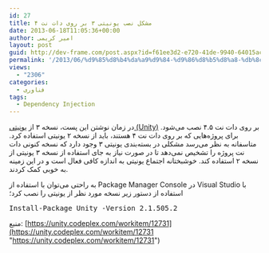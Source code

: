 ```yaml
---
id: 27
title: مشکل نصب یونیتی ۳ بر روی دات نت ۴
date: 2013-06-18T11:05:36+00:00
author: امیر کریمی
layout: post
guid: http://dev-frame.com/post.aspx?id=f61ee3d2-e720-41de-9940-64015ac1ebe2
permalink: '/2013/06/%d9%85%d8%b4%da%a9%d9%84-%d9%86%d8%b5%d8%a8-%db%8c%d9%88%d9%86%db%8c%d8%aa%db%8c-%db%b3-%d8%a8%d8%b1-%d8%b1%d9%88%db%8c-%d8%af%d8%a7%d8%aa-%d9%86%d8%aa-%db%b4/'
views:
  - "2306"
categories:
  - فناوری
tags:
  - Dependency Injection
---
```

در زمان نوشتن این پست، نسخه ۳ از <a href="https://unity.codeplex.com/" target="_blank">یونیتی (Unity)</a> بر روی دات نت ۴.۵ نصب می‌شود. برای پروژه‌هایی که بر روی دات نت ۴ هستند، باید از نسخه ۲ یونیتی استفاده کرد. متاسفانه به نظر می‌رسد مشکلی در بسته‌بندی یونیتی ۳ وجود دارد که نسخه کنونی دات نت پروژه را تشخیص نمی‌دهد تا در صورت نیاز به جای استفاده از نسخه ۳ یونیتی از نسخه ۲ استفاده کند. خوشبختانه اجتماع یونیتی به اندازه کافی فعال است و در این زمینه به خوبی کمک کردند.

به راحتی می‌توان با استفاده از Package Manager Console در Visual Studio با استفاده از دستور زیر نسخه مورد نظر از یونیتی را نصب کرد؛

<div class="wlWriterEditableSmartContent" id="scid:f32c3428-b7e9-4f15-a8ea-c502c7ff2e88:668f039a-9351-4a9d-8c6b-d3b553788389" style="float: none; margin: 0px; display: inline; padding: 0px;">
  <pre class="brush: powershell;toolbar:false;">Install-Package Unity -Version 2.1.505.2</pre>
</div>

منبع: [https://unity.codeplex.com/workitem/12731](https://unity.codeplex.com/workitem/12731 "https://unity.codeplex.com/workitem/12731")